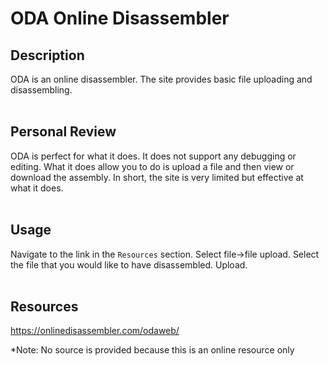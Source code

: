 # ODA Online Disassembler

## Description
ODA is an online disassembler. The site provides basic file uploading and disassembling.
<br />
<br />

## Personal Review
ODA is perfect for what it does. It does not support any debugging or editing. What it does allow you to do is upload a file and then view or download the assembly.
In short, the site is very limited but effective at what it does.
<br />
<br />

## Usage
Navigate to the link in the `Resources` section. Select file->file upload. Select the file that you would like to have disassembled. Upload.
<br />
<br />

## Resources
https://onlinedisassembler.com/odaweb/

*Note: No source is provided because this is an online resource only
